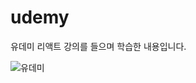 # udemy
유데미 리액트  강의를 들으며 학습한 내용입니다.

![유데미](https://user-images.githubusercontent.com/86909942/176617699-00dc50ac-14dc-4a55-a931-9219c23fed06.gif)
